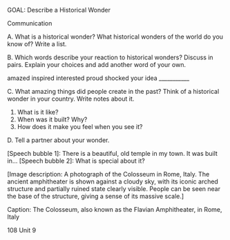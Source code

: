 GOAL: Describe a Historical Wonder

Communication

A. What is a historical wonder? What historical wonders of the world do you know of? Write a list.

B. Which words describe your reaction to historical wonders? Discuss in pairs. Explain your choices and add another word of your own.

amazed inspired interested proud shocked your idea ___________

C. What amazing things did people create in the past? Think of a historical wonder in your country. Write notes about it.
1. What is it like?
2. When was it built? Why?
3. How does it make you feel when you see it?

D. Tell a partner about your wonder.

[Speech bubble 1]: There is a beautiful, old temple in my town. It was built in...
[Speech bubble 2]: What is special about it?

[Image description: A photograph of the Colosseum in Rome, Italy. The ancient amphitheater is shown against a cloudy sky, with its iconic arched structure and partially ruined state clearly visible. People can be seen near the base of the structure, giving a sense of its massive scale.]

Caption: The Colosseum, also known as the Flavian Amphitheater, in Rome, Italy

108 Unit 9